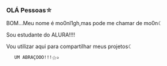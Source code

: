### OLÁ Pessoas☆

BOM...Meu nome é mo0nl1gh,mas pode me chamar de mo0n☾

Sou estudante do ALURA!!!!

Vou utilizar aqui para compartilhar meus projetos☾

       UM ABRAÇOOO!!!⚝✰


      
